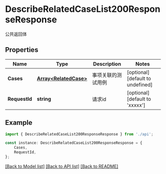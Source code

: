 # DescribeRelatedCaseList200ResponseResponse

公共返回体

## Properties

Name | Type | Description | Notes
------------ | ------------- | ------------- | -------------
**Cases** | [**Array&lt;RelatedCase&gt;**](RelatedCase.md) | 事项关联的测试用例 | [optional] [default to undefined]
**RequestId** | **string** | 请求id | [optional] [default to 'xxxxx']

## Example

```typescript
import { DescribeRelatedCaseList200ResponseResponse } from './api';

const instance: DescribeRelatedCaseList200ResponseResponse = {
    Cases,
    RequestId,
};
```

[[Back to Model list]](../README.md#documentation-for-models) [[Back to API list]](../README.md#documentation-for-api-endpoints) [[Back to README]](../README.md)
